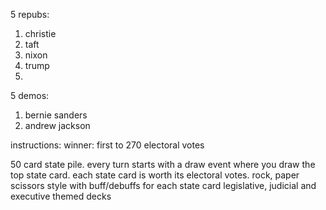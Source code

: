 5 repubs:
1. christie
2. taft
3. nixon
4. trump
5. 

5 demos:
1. bernie sanders
2. andrew jackson




instructions:
winner: first to 270 electoral votes


50 card state pile. every turn starts with a draw event where you draw the top state card. each state card is worth its electoral votes.
rock, paper scissors style with buff/debuffs for each state card
legislative, judicial and executive themed decks
